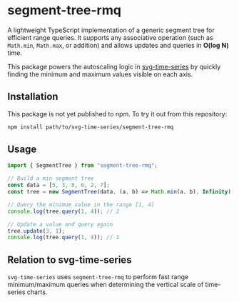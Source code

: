 # segment-tree-rmq

A lightweight TypeScript implementation of a generic segment tree for efficient range queries.
It supports any associative operation (such as `Math.min`, `Math.max`, or addition) and allows updates and queries in **O(log N)** time.

This package powers the autoscaling logic in [svg-time-series](../svg-time-series/README.md) by quickly finding the minimum and maximum values visible on each axis.

## Installation

This package is not yet published to npm. To try it out from this repository:

```sh
npm install path/to/svg-time-series/segment-tree-rmq
```

## Usage

```ts
import { SegmentTree } from "segment-tree-rmq";

// Build a min segment tree
const data = [5, 3, 8, 6, 2, 7];
const tree = new SegmentTree(data, (a, b) => Math.min(a, b), Infinity);

// Query the minimum value in the range [1, 4]
console.log(tree.query(1, 4)); // 2

// Update a value and query again
tree.update(3, 1);
console.log(tree.query(1, 4)); // 1
```

## Relation to svg-time-series

`svg-time-series` uses `segment-tree-rmq` to perform fast range minimum/maximum queries when determining the vertical scale of time-series charts.
